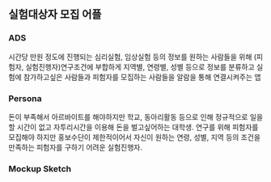 ## 실험대상자 모집 어플
### ADS
시간당 만원 정도에 진행되는 심리실험, 임상실험 등의 정보를 원하는 사람들을 위해
(피험자, 실험진행자)연구조건에 부합하게 지역별, 연령별, 성별 등으로 정보를 분류하고 
실험에 참가하고싶은 사람들과 피험자를 모집하는 사람들을 알람을 통해 연결시켜주는 앱

### Persona

돈이 부족해서 아르바이트를 해야하지만 학교, 동아리활동 등으로 인해 정규적으로 일을 할 시간이 없고 자투리시간을 이용해 돈을 벌고싶어하는 대학생.
연구를 위해 피험자를 모집해야 하지만 홍보수단이 제한적이어서 자신이 원하는 연령, 성별, 지역 등의 조건을 만족하는 피험자를 구하기 어려운 실험진행자.

### Mockup Sketch


